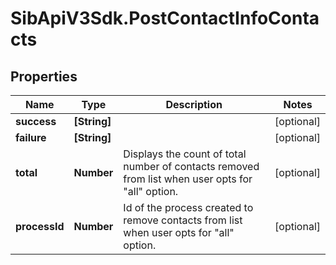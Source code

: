 # SibApiV3Sdk.PostContactInfoContacts

## Properties
Name | Type | Description | Notes
------------ | ------------- | ------------- | -------------
**success** | **[String]** |  | [optional] 
**failure** | **[String]** |  | [optional] 
**total** | **Number** | Displays the count of total number of contacts removed from list when user opts for \"all\" option. | [optional] 
**processId** | **Number** | Id of the process created to remove contacts from list when user opts for \"all\" option. | [optional] 


